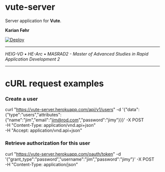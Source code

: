 # vute-server

Server application for **Vute**.

**Karian Føhr**

[![Deploy](https://www.herokucdn.com/deploy/button.svg)](https://heroku.com/deploy?template=https://github.com/vuteOrg/server)

---

*HEIG-VD* • *HE-Arc* • *MASRAD2 - Master of Advanced Studies in Rapid Application Development 2*

---

# cURL request examples

### Create a user

curl "https://vute-server.herokuapp.com/api/v1/users" -d '{"data":{"type":"users","attributes":{"name":"jim","email":"jim@rod.com","password":"jimy"}}}' -X POST \
  -H "Content-Type: application/vnd.api+json" \
  -H "Accept: application/vnd.api+json"

### Retrieve authorization for this user

curl "https://vute-server.herokuapp.com/oauth/token" -d '{"grant_type":"password","username":"jim","password":"jimy"}' -X POST \
  -H "Content-Type: application/json"
